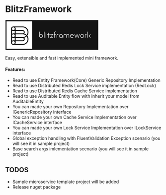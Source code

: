 # BlitzFramework

![alt tag](https://raw.githubusercontent.com/turhany/BlitzFramework/main/img/logo.png)  

Easy, extensible and fast implemented mini framework.

#### Features:
- Read to use Entity Framework(Core) Generic Repository Implementation
- Read to use Distributed Redis Lock Service implementation (RedLock)
- Read to use Distributed Redis Cache Service implementation 
- Read to use Auditable Entity flow with inherit your model from AuditableEntity
- You can made your own Repository Implementation over IGenericRepository interface
- You can made your own Cache Service Implementation over ICacheService interface
- You can made your own Lock Service Implementation over ILockService interface
- Global exception handling with FluentValidation Exception scenario (you will see it in sample project)
- Base search args imlementation scenario (you will see it in sample project)

## TODOS
* Sample microservice template project will be added
* Release nuget package
